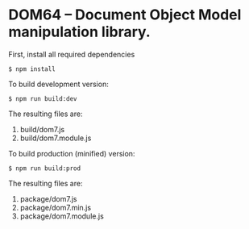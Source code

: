 # DOM64 – Document Object Model manipulation library.

First, install all required dependencies
```
$ npm install
```

To build development version:
```
$ npm run build:dev
```

The resulting files are:
  1. build/dom7.js
  2. build/dom7.module.js

To build production (minified) version:
```
$ npm run build:prod
```

The resulting files are:
  1. package/dom7.js
  2. package/dom7.min.js
  3. package/dom7.module.js